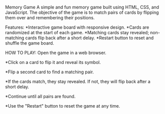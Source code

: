 Memory Game
A simple and fun memory game built using HTML, CSS, and JavaScript. 
The objective of the game is to match pairs of cards by flipping them over and remembering their positions.

Features:
*Interactive game board with responsive design.
*Cards are randomized at the start of each game.
*Matching cards stay revealed; non-matching cards flip back after a short delay.
*Restart button to reset and shuffle the game board.

HOW TO PLAY:
Open the game in a web browser.

*Click on a card to flip it and reveal its symbol.

*Flip a second card to find a matching pair.

*If the cards match, they stay revealed. If not, they will flip back after a short delay.

*Continue until all pairs are found.

*Use the "Restart" button to reset the game at any time.

